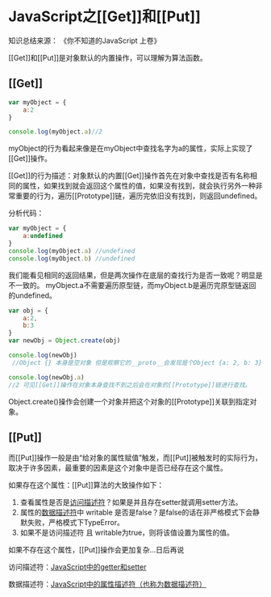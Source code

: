# JavaScript之\[[Get]]和\[[Put]]

知识总结来源： 《你不知道的JavaScript 上卷》

\[[Get]]和\[[Put]]是对象默认的内置操作，可以理解为算法函数。

## \[[Get]]

``` javascript
var myObject = {
    a:2
}

console.log(myObject.a)//2
```

myObject的行为看起来像是在myObject中查找名字为a的属性，实际上实现了\[[Get]]操作。

\[[Get]]的行为描述：对象默认的内置\[[Get]]操作首先在对象中查找是否有名称相同的属性，如果找到就会返回这个属性的值，如果没有找到，就会执行另外一种非常重要的行为，遍历\[[Prototype]]链，遍历完依旧没有找到，则返回undefined。

分析代码：

``` javascript
var myObject = {
    a:undefined
}
console.log(myObject.a) //undefined
console.log(myObject.b) //undefined
```

我们能看见相同的返回结果，但是两次操作在底层的查找行为是否一致呢？明显是不一致的。
myObject.a不需要遍历原型链，而myObject.b是遍历完原型链返回的undefined。

``` javascript
var obj = {
    a:2,
    b:3
}
var newObj = Object.create(obj)

console.log(newObj) 
 //Object {} 本身是空对象 但是观察它的__proto__会发现是个Object {a: 2, b: 3}

console.log(newObj.a) 
//2 可见[[Get]]操作在对象本身查找不到之后会在对象的[[Prototype]]链进行查找。
```

Object.create()操作会创建一个对象并把这个对象的\[[Prototype]]关联到指定对象。

## \[[Put]]

而\[[Put]]操作一般是由“给对象的属性赋值”触发，而\[[Put]]被触发时的实际行为，取决于许多因素，最重要的因素是这个对象中是否已经存在这个属性。

如果存在这个属性：\[[Put]]算法的大致操作如下：  
1. 查看属性是否是[访问描述符](#jump)？如果是并且存在setter就调用setter方法。
2. 属性的[数据描述符](#jump2)中 writable 是否是false？是false的话在非严格模式下会静默失败，严格模式下TypeError。
3. 如果不是访问描述符 且 writable为true，则将该值设置为属性的值。
   
如果不存在这个属性，\[[Put]]操作会更加复杂...日后再说



<span id = "jump">访问描述符</span>：[JavaScript中的getter和setter](https://github.com/PythonerNunu/front-end/blob/master/JavaScript%E4%B8%AD%E7%9A%84getter%E5%92%8Csetter.md)

<span id = "jump">数据描述符</span>：[JavaScript中的属性描述符（也称为数据描述符）](https://github.com/PythonerNunu/front-end/blob/master/JavaScript%E4%B9%8B%E5%B1%9E%E6%80%A7%E6%8F%8F%E8%BF%B0%E7%AC%A6.md)